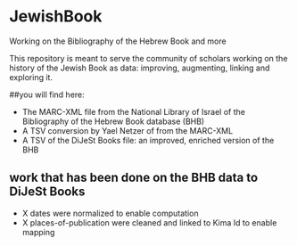 # JewishBook
Working on the Bibliography of the Hebrew Book and more

This repository is meant to serve the community of scholars working on the history of the Jewish Book as data: improving, augmenting, linking and exploring it. 

##you will find here:
* The MARC-XML file from the National Library of Israel of the Bibliography of the Hebrew Book database (BHB)
* A TSV conversion by Yael Netzer of from the MARC-XML
* A TSV of the DiJeSt Books file: an improved, enriched version of the BHB

## work that has been done on the BHB data to DiJeSt Books
* X dates were normalized to enable computation
* X places-of-publication were cleaned and linked to Kima Id to enable mapping
